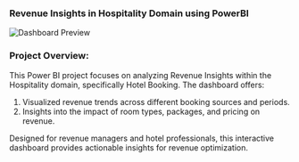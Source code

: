 ### Revenue Insights in Hospitality Domain using PowerBI



![Dashboard Preview](https://github.com/DhruvBhatnagar99/PowerBI-Project-Revenue-Insights-in-Hospitality-Domain-Dashboard/assets/88309364/f1c1a0cf-9265-480e-8e02-7d7dc0260dba)





### Project Overview: 
This Power BI project focuses on analyzing Revenue Insights within the Hospitality domain, specifically Hotel Booking. The dashboard offers:

1. Visualized revenue trends across different booking sources and periods.
2. Insights into the impact of room types, packages, and pricing on revenue.
   
Designed for revenue managers and hotel professionals, this interactive dashboard provides actionable insights for revenue optimization.
